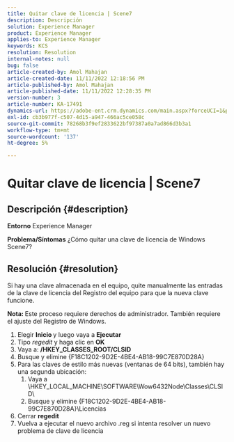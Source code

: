 ```yaml
---
title: Quitar clave de licencia | Scene7
description: Descripción
solution: Experience Manager
product: Experience Manager
applies-to: Experience Manager
keywords: KCS
resolution: Resolution
internal-notes: null
bug: false
article-created-by: Amol Mahajan
article-created-date: 11/11/2022 12:18:56 PM
article-published-by: Amol Mahajan
article-published-date: 11/11/2022 12:28:35 PM
version-number: 3
article-number: KA-17491
dynamics-url: https://adobe-ent.crm.dynamics.com/main.aspx?forceUCI=1&pagetype=entityrecord&etn=knowledgearticle&id=f740c200-bb61-ed11-9562-6045bd0067ea
exl-id: cb3b977f-c507-4d15-a947-466ac5ce058c
source-git-commit: 78268b3f9ef2833622bf97387a0a7ad866d3b3a1
workflow-type: tm+mt
source-wordcount: '137'
ht-degree: 5%

---
```


# Quitar clave de licencia | Scene7

## Descripción {#description}

<b>Entorno</b>
Experience Manager


<b>Problema/Síntomas</b>
¿Cómo quitar una clave de licencia de Windows Scene7?


## Resolución {#resolution}


Si hay una clave almacenada en el equipo, quite manualmente las entradas de la clave de licencia del Registro del equipo para que la nueva clave funcione.

<b>Nota: </b>Este proceso requiere derechos de administrador. También requiere el ajuste del Registro de Windows.

1. Elegir <b>Inicio </b>y luego vaya a <b>Ejecutar</b>
2. Tipo *regedit* y haga clic en <b>OK</b>
3. Vaya a: <b>/HKEY_CLASSES_ROOT/CLSID</b>
4. Busque y elimine {F18C1202-9D2E-4BE4-AB18-99C7E870D28A}
5. Para las claves de estilo más nuevas (ventanas de 64 bits), también hay una segunda ubicación:
   1. Vaya a \HKEY_LOCAL_MACHINE\SOFTWARE\Wow6432Node\Classes\CLSID\
   2. Busque y elimine {F18C1202-9D2E-4BE4-AB18-99C7E870D28A}\Licencias
6. Cerrar <b>regedit</b>
7. Vuelva a ejecutar el nuevo archivo .reg si intenta resolver un nuevo problema de clave de licencia
